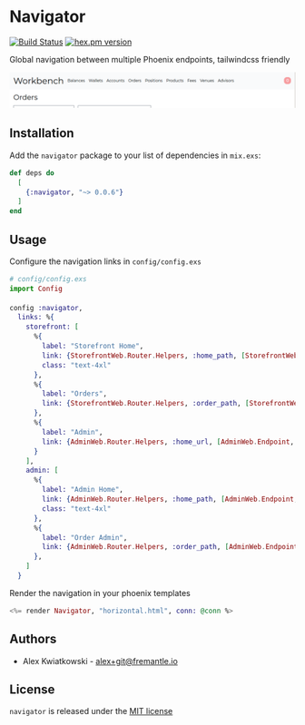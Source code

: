 # Navigator

[![Build Status](https://github.com/fremantle-industries/navigator/workflows/test/badge.svg?branch=main)](https://github.com/fremantle-industries/navigator/actions?query=workflow%3Atest)
[![hex.pm version](https://img.shields.io/hexpm/v/navigator.svg?style=flat)](https://hex.pm/packages/navigator)

Global navigation between multiple Phoenix endpoints, tailwindcss friendly

![navigation](./docs/navigation.png)

## Installation

Add the `navigator` package to your list of dependencies in `mix.exs`:

```elixir
def deps do
  [
    {:navigator, "~> 0.0.6"}
  ]
end
```

## Usage

Configure the navigation links in `config/config.exs`

```elixir
# config/config.exs
import Config

config :navigator,
  links: %{
    storefront: [
      %{
        label: "Storefront Home",
        link: {StorefrontWeb.Router.Helpers, :home_path, [StorefrontWeb.Endpoint, :index]},
        class: "text-4xl"
      },
      %{
        label: "Orders",
        link: {StorefrontWeb.Router.Helpers, :order_path, [StorefrontWeb.Endpoint, :index]}
      },
      %{
        label: "Admin",
        link: {AdminWeb.Router.Helpers, :home_url, [AdminWeb.Endpoint, :index]}
      }
    ],
    admin: [
      %{
        label: "Admin Home",
        link: {AdminWeb.Router.Helpers, :home_path, [AdminWeb.Endpoint, :index]},
        class: "text-4xl"
      },
      %{
        label: "Order Admin",
        link: {AdminWeb.Router.Helpers, :order_path, [AdminWeb.Endpoint, :index]}
      },
    ]
  }
```

Render the navigation in your phoenix templates

```elixir
<%= render Navigator, "horizontal.html", conn: @conn %>
```

## Authors

- Alex Kwiatkowski - alex+git@fremantle.io

## License

`navigator` is released under the [MIT license](./LICENSE)
